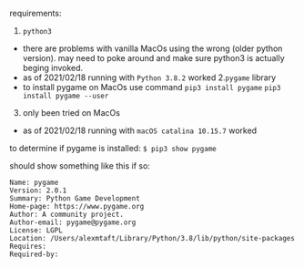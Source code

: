 
requirements: 
1. `python3`
  * there are problems with vanilla MacOs using the wrong (older python version). may need to poke around and make sure python3 is
    actually beging invoked.
  * as of 2021/02/18 running with `Python 3.8.2` worked
2.`pygame` library 
  * to install pygame on MacOs use command `pip3 install pygame`
  `pip3 install pygame --user`
3. only been tried on MacOs
  * as of 2021/02/18 running with `macOS catalina 10.15.7` worked

to determine if pygame is installed: 
`$ pip3 show pygame`

should show something like this if so:
```
Name: pygame
Version: 2.0.1
Summary: Python Game Development
Home-page: https://www.pygame.org
Author: A community project.
Author-email: pygame@pygame.org
License: LGPL
Location: /Users/alexmtaft/Library/Python/3.8/lib/python/site-packages
Requires:
Required-by:
```
